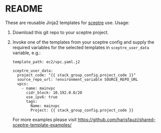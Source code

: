 # README

These are reusable Jinja2 templates for [sceptre](https://sceptre.cloudreach.com/2.6.3/) use. Usage:

1. Download this git repo to your sceptre project.

2. Invoke one of the templates from your sceptre config and supply the required variables for the selected templates in `sceptre_user_data` variable, e.g.:

   ```
   template_path: ec2/vpc.yaml.j2
   
   sceptre_user_data:
     project_code: "{{ stack_group_config.project_code }}"
     source_repo_url: !environment_variable SOURCE_REPO_URL
     vpcs:
       - name: mainvpc
         cidr_block: 10.192.0.0/20
         use_ipv6: true
         tags:
           Name: mainvpc
           Project: {{ stack_group_config.project_code }}
   ```

   For more examples please visit https://github.com/harisfauzi/shared-sceptre-template-examples/
   